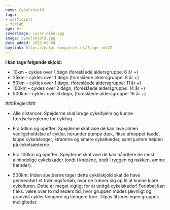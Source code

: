 ```yaml
---
name: Cykelskjold
tags:
- uofficielt
- forløb
age: 6+
coverimage: cover-bike.jpg
image: cykelskjold.jpg
date_added: 2020-09-04
buylink: https://natur-kompasset.dk/?page_id=22
---
```

**I kan tage følgende skjold:**
- 10km – cykles over 1 døgn (foreslåede aldersgruppe: 6 år +)
- 25km – cykles over 1 døgn (foreslåede aldersgruppe: 8 år +)
- 50km – cykles over 1 døgn, (foreslåede aldersgruppe: 11 år +)
- 100km – cykles over 2 døgn, (foreslåede aldersgruppe: 14 år +)
- 500km – cykles over 6 døgn, (foreslåede aldersgruppe: 16 år +)

###Regler###

- Alle distancer: Spejderne skal bruge cykelhjelm og kunne færdselsreglerne for cykling.

- Fra 50km og opefter: Spejderne skal vise de kan lave almen vedligeholdelse af cykler, herunder pumpe dæk, fikse afhoppet kæde, lappe cykelslanger, stramme og smøre cykelkæder, 
samt justere højden på cykelsæderne.

- Fra 100km og opefter: Spejderne skal vise de kan håndtere de mest almindelige cykelskader (ondt i knæene, ondt i ryggen og nakken, ømme hænder).

- 500km: Inden spejderne tager dette cykelskjold skal de have gennemført et træningsforløb, hvor de træner sig op til at kunne klare cykelturen. 
Dette er meget vigtigt for at undgå cykelskader! Forløbet kan f.eks. være over to måneders tid, hvor gruppen mødes jævnligt og gradvist cykler længere og længere ture. 
Tilpas til jeres egen gruppes muligheder.
